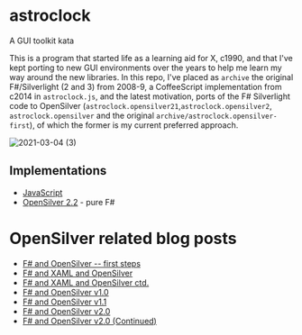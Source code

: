 # astroclock
A GUI toolkit kata

This is a program that started life as a learning aid for X, c1990, and that I've kept porting to new GUI environments over the years to help me learn my way around the new libraries.  In this repo, I've placed as `archive` the original F#/Silverlight (2 and 3) from 2008-9, a CoffeeScript implementation from c2014 in `astroclock.js`, and the latest motivation, ports of the F# Silverlight code to OpenSilver (`astroclock.opensilver21`,`astroclock.opensilver2`, `astroclock.opensilver` and the original `archive/astroclock.opensilver-first`), of which the former is my current preferred approach.

![2021-03-04 (3)](https://user-images.githubusercontent.com/7460854/110012594-99ec0100-7d18-11eb-946b-a8cc25049e30.png)

## Implementations

* [JavaScript](http://stevegilham.com/silverlight/astroclock5.html)
* [OpenSilver 2.2](http://stevegilham.com/astroclock/) - pure F#


# OpenSilver related blog posts

* [F# and OpenSilver -- first steps](https://stevegilham.blogspot.com/2021/03/f-and-opensilver-first-steps.html)
* [F# and XAML and OpenSilver](https://stevegilham.blogspot.com/2021/03/f-and-xaml-and-opensilver.html)
* [F# and XAML and OpenSilver ctd.](https://stevegilham.blogspot.com/2021/03/f-and-xaml-and-opensilver-ctd.html)
* [F# and OpenSilver v1.0](https://stevegilham.blogspot.com/2021/10/f-and-opensilver-v10.html)
* [F# and OpenSilver v1.1](https://stevegilham.blogspot.com/2022/10/f-and-opensilver-v11.html)
* [F# and OpenSilver v2.0](https://stevegilham.blogspot.com/2023/11/f-and-opensilver-v20.html)
* [F# and OpenSilver v2.0 (Continued) ](https://stevegilham.blogspot.com/2023/11/f-and-opensilver-v20-continued.html)